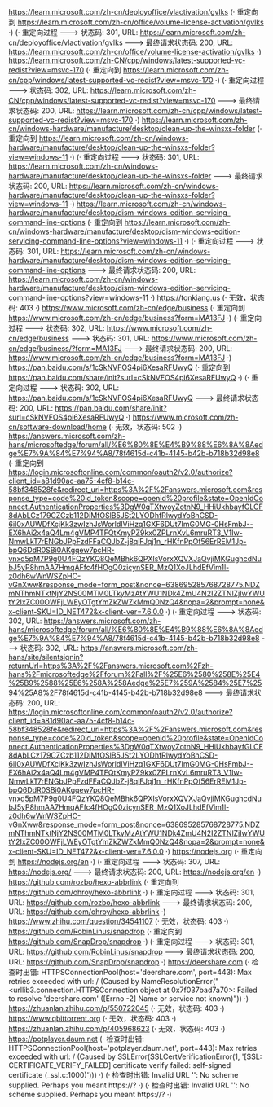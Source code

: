 https://learn.microsoft.com/zh-cn/deployoffice/vlactivation/gvlks (· 重定向到 https://learn.microsoft.com/zh-cn/office/volume-license-activation/gvlks ·)
(· 重定向过程 ---> 状态码: 301, URL: https://learn.microsoft.com/zh-cn/deployoffice/vlactivation/gvlks ---> 最终请求状态码: 200, URL: https://learn.microsoft.com/zh-cn/office/volume-license-activation/gvlks ·)
https://learn.microsoft.com/zh-CN/cpp/windows/latest-supported-vc-redist?view=msvc-170 (· 重定向到 https://learn.microsoft.com/zh-cn/cpp/windows/latest-supported-vc-redist?view=msvc-170 ·)
(· 重定向过程 ---> 状态码: 302, URL: https://learn.microsoft.com/zh-CN/cpp/windows/latest-supported-vc-redist?view=msvc-170 ---> 最终请求状态码: 200, URL: https://learn.microsoft.com/zh-cn/cpp/windows/latest-supported-vc-redist?view=msvc-170 ·)
https://learn.microsoft.com/zh-cn/windows-hardware/manufacture/desktop/clean-up-the-winsxs-folder (· 重定向到 https://learn.microsoft.com/zh-cn/windows-hardware/manufacture/desktop/clean-up-the-winsxs-folder?view=windows-11 ·)
(· 重定向过程 ---> 状态码: 301, URL: https://learn.microsoft.com/zh-cn/windows-hardware/manufacture/desktop/clean-up-the-winsxs-folder ---> 最终请求状态码: 200, URL: https://learn.microsoft.com/zh-cn/windows-hardware/manufacture/desktop/clean-up-the-winsxs-folder?view=windows-11 ·)
https://learn.microsoft.com/zh-cn/windows-hardware/manufacture/desktop/dism-windows-edition-servicing-command-line-options (· 重定向到 https://learn.microsoft.com/zh-cn/windows-hardware/manufacture/desktop/dism-windows-edition-servicing-command-line-options?view=windows-11 ·)
(· 重定向过程 ---> 状态码: 301, URL: https://learn.microsoft.com/zh-cn/windows-hardware/manufacture/desktop/dism-windows-edition-servicing-command-line-options ---> 最终请求状态码: 200, URL: https://learn.microsoft.com/zh-cn/windows-hardware/manufacture/desktop/dism-windows-edition-servicing-command-line-options?view=windows-11 ·)
https://tonkiang.us (· 无效，状态码: 403 ·)
https://www.microsoft.com/zh-cn/edge/business (· 重定向到 https://www.microsoft.com/zh-cn/edge/business?form=MA13FJ ·)
(· 重定向过程 ---> 状态码: 302, URL: https://www.microsoft.com/zh-cn/edge/business ---> 状态码: 301, URL: https://www.microsoft.com/zh-cn/edge/business/?form=MA13FJ ---> 最终请求状态码: 200, URL: https://www.microsoft.com/zh-cn/edge/business?form=MA13FJ ·)
https://pan.baidu.com/s/1cSkNVFOS4pi6XesaRFUwyQ (· 重定向到 https://pan.baidu.com/share/init?surl=cSkNVFOS4pi6XesaRFUwyQ ·)
(· 重定向过程 ---> 状态码: 302, URL: https://pan.baidu.com/s/1cSkNVFOS4pi6XesaRFUwyQ ---> 最终请求状态码: 200, URL: https://pan.baidu.com/share/init?surl=cSkNVFOS4pi6XesaRFUwyQ ·)
https://www.microsoft.com/zh-cn/software-download/home (· 无效，状态码: 502 ·)
https://answers.microsoft.com/zh-hans/microsoftedge/forum/all/%E6%80%8E%E4%B9%88%E6%8A%8Aedge%E7%9A%84%E7%94%A8/78f4615d-c41b-4145-b42b-b718b32d98e8 (· 重定向到 https://login.microsoftonline.com/common/oauth2/v2.0/authorize?client_id=a81d90ac-aa75-4cf8-b14c-58bf348528fe&redirect_uri=https%3A%2F%2Fanswers.microsoft.com&response_type=code%20id_token&scope=openid%20profile&state=OpenIdConnect.AuthenticationProperties%3DgW0qTXtwoyZotnN9_HHiUkhbayfGLCF8dAbLCz179CZCzb112DiMfOSlB5JSt2LYODhfRlwydYoBhCSD-6iI0xAUWDfXcjKk3zwIzhJsWorldIViHzq1GXF6DUt7ImG0MG-0HsFmbJ--EX6hAi2x4aQ4Lm4gVMP4TFQtKmyPZ9kx0ZPLrnXvL6mruRT3_V1Iw-NmwLkT7rENGbJPpFzdFFaCQJbZ-j8qiFJqj1n_rHKfnPpOf56ErREM1Jp-bpQ6DdR0SBi0AKgqew7pcHR-vnxd5pM7P9g0U4FQzYKQ8QeMBhk6QPXIsVorxXQVXJaQvjiMKGughcdNubJ5yP8hmAA7HmqAFfc4fHOgQ0zicynSER_MzQ1XoJLhdEfVim1l-z0dh6wWnWSZpHC-vGnXww&response_mode=form_post&nonce=638695285768728775.NDZmNThmNTktNjY2NS00MTM0LTkyMzAtYWU1NDk4ZmU4N2I2ZTNlZjIwYWUtY2IxZC00OWFjLWEyOTgtYmZkZWZkMmQ0NzQ4&nopa=2&prompt=none&x-client-SKU=ID_NET472&x-client-ver=7.6.0.0 ·)
(· 重定向过程 ---> 状态码: 302, URL: https://answers.microsoft.com/zh-hans/microsoftedge/forum/all/%E6%80%8E%E4%B9%88%E6%8A%8Aedge%E7%9A%84%E7%94%A8/78f4615d-c41b-4145-b42b-b718b32d98e8 ---> 状态码: 302, URL: https://answers.microsoft.com/zh-hans/site/silentsignin?returnUrl=https%3A%2F%2Fanswers.microsoft.com%2Fzh-hans%2Fmicrosoftedge%2Fforum%2Fall%2F%25E6%2580%258E%25E4%25B9%2588%25E6%258A%258Aedge%25E7%259A%2584%25E7%2594%25A8%2F78f4615d-c41b-4145-b42b-b718b32d98e8 ---> 最终请求状态码: 200, URL: https://login.microsoftonline.com/common/oauth2/v2.0/authorize?client_id=a81d90ac-aa75-4cf8-b14c-58bf348528fe&redirect_uri=https%3A%2F%2Fanswers.microsoft.com&response_type=code%20id_token&scope=openid%20profile&state=OpenIdConnect.AuthenticationProperties%3DgW0qTXtwoyZotnN9_HHiUkhbayfGLCF8dAbLCz179CZCzb112DiMfOSlB5JSt2LYODhfRlwydYoBhCSD-6iI0xAUWDfXcjKk3zwIzhJsWorldIViHzq1GXF6DUt7ImG0MG-0HsFmbJ--EX6hAi2x4aQ4Lm4gVMP4TFQtKmyPZ9kx0ZPLrnXvL6mruRT3_V1Iw-NmwLkT7rENGbJPpFzdFFaCQJbZ-j8qiFJqj1n_rHKfnPpOf56ErREM1Jp-bpQ6DdR0SBi0AKgqew7pcHR-vnxd5pM7P9g0U4FQzYKQ8QeMBhk6QPXIsVorxXQVXJaQvjiMKGughcdNubJ5yP8hmAA7HmqAFfc4fHOgQ0zicynSER_MzQ1XoJLhdEfVim1l-z0dh6wWnWSZpHC-vGnXww&response_mode=form_post&nonce=638695285768728775.NDZmNThmNTktNjY2NS00MTM0LTkyMzAtYWU1NDk4ZmU4N2I2ZTNlZjIwYWUtY2IxZC00OWFjLWEyOTgtYmZkZWZkMmQ0NzQ4&nopa=2&prompt=none&x-client-SKU=ID_NET472&x-client-ver=7.6.0.0 ·)
https://nodejs.org (· 重定向到 https://nodejs.org/en ·)
(· 重定向过程 ---> 状态码: 307, URL: https://nodejs.org/ ---> 最终请求状态码: 200, URL: https://nodejs.org/en ·)
https://github.com/rozbo/hexo-abbrlink (· 重定向到 https://github.com/ohroy/hexo-abbrlink ·)
(· 重定向过程 ---> 状态码: 301, URL: https://github.com/rozbo/hexo-abbrlink ---> 最终请求状态码: 200, URL: https://github.com/ohroy/hexo-abbrlink ·)
https://www.zhihu.com/question/34541107 (· 无效，状态码: 403 ·)
https://github.com/RobinLinus/snapdrop (· 重定向到 https://github.com/SnapDrop/snapdrop ·)
(· 重定向过程 ---> 状态码: 301, URL: https://github.com/RobinLinus/snapdrop ---> 最终请求状态码: 200, URL: https://github.com/SnapDrop/snapdrop ·)
https://deershare.com (· 检查时出错: HTTPSConnectionPool(host='deershare.com', port=443): Max retries exceeded with url: / (Caused by NameResolutionError("<urllib3.connection.HTTPSConnection object at 0x7f037bad7a70>: Failed to resolve 'deershare.com' ([Errno -2] Name or service not known)")) ·)
https://zhuanlan.zhihu.com/p/550722045 (· 无效，状态码: 403 ·)
https://www.qbittorrent.org (· 无效，状态码: 403 ·)
https://zhuanlan.zhihu.com/p/405968623 (· 无效，状态码: 403 ·)
https://potplayer.daum.net (· 检查时出错: HTTPSConnectionPool(host='potplayer.daum.net', port=443): Max retries exceeded with url: / (Caused by SSLError(SSLCertVerificationError(1, '[SSL: CERTIFICATE_VERIFY_FAILED] certificate verify failed: self-signed certificate (_ssl.c:1000)'))) ·)
 (· 检查时出错: Invalid URL '': No scheme supplied. Perhaps you meant https://? ·)
 (· 检查时出错: Invalid URL '': No scheme supplied. Perhaps you meant https://? ·)
